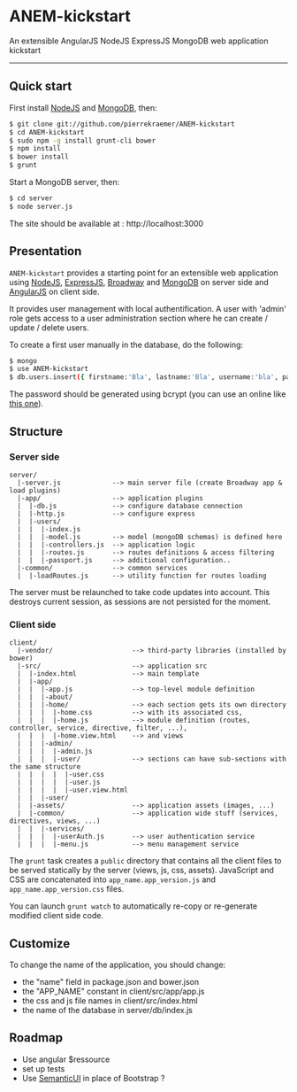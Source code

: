 ANEM-kickstart
==============

An extensible AngularJS NodeJS ExpressJS MongoDB web application kickstart

***

Quick start
-----------

First install [NodeJS](http://nodejs.org/) and [MongoDB](http://www.mongodb.org/), then:

```sh
$ git clone git://github.com/pierrekraemer/ANEM-kickstart
$ cd ANEM-kickstart
$ sudo npm -g install grunt-cli bower
$ npm install
$ bower install
$ grunt
```

Start a MongoDB server, then:

```sh
$ cd server
$ node server.js
```

The site should be available at : http://localhost:3000


Presentation
------------

`ANEM-kickstart` provides a starting point for an extensible web application using
[NodeJS](http://nodejs.org/), [ExpressJS](http://expressjs.com/), [Broadway](http://flatironjs.org/#plugins) and [MongoDB](http://www.mongodb.org/) on server side and [AngularJS](https://angularjs.org/) on client side.

It provides user management with local authentification.
A user with 'admin' role gets access to a user administration section where he can create / update / delete users.

To create a first user manually in the database, do the following:

```sh
$ mongo
$ use ANEM-kickstart
$ db.users.insert({ firstname:'Bla', lastname:'Bla', username:'bla', password:'', roles:['user','admin'] })
```

The password should be generated using bcrypt (you can use an online like [this one](http://bcrypthashgenerator.apphb.com/)).


Structure
---------

### Server side

```
server/
  |-server.js             --> main server file (create Broadway app & load plugins)
  |-app/                  --> application plugins
  |  |-db.js              --> configure database connection
  |  |-http.js            --> configure express
  |  |-users/
  |  |  |-index.js
  |  |  |-model.js        --> model (mongoDB schemas) is defined here
  |  |  |-controllers.js  --> application logic
  |  |  |-routes.js       --> routes definitions & access filtering
  |  |  |-passport.js     --> additional configuration..
  |-common/               --> common services
  |  |-loadRoutes.js      --> utility function for routes loading
```

The server must be relaunched to take code updates into account.
This destroys current session, as sessions are not persisted for the moment.

### Client side

```
client/
  |-vendor/                    --> third-party libraries (installed by bower)
  |-src/                       --> application src
  |  |-index.html              --> main template
  |  |-app/
  |  |  |-app.js               --> top-level module definition
  |  |  |-about/
  |  |  |-home/                --> each section gets its own directory
  |  |  |  |-home.css          --> with its associated css,
  |  |  |  |-home.js           --> module definition (routes, controller, service, directive, filter, ...),
  |  |  |  |-home.view.html    --> and views
  |  |  |-admin/
  |  |  |  |-admin.js
  |  |  |  |-user/             --> sections can have sub-sections with the same structure
  |  |  |  |  |-user.css
  |  |  |  |  |-user.js
  |  |  |  |  |-user.view.html
  |  |  |-user/
  |  |-assets/                 --> application assets (images, ...)
  |  |-common/                 --> application wide stuff (services, directives, views, ...)
  |  |  |-services/
  |  |  |  |-userAuth.js       --> user authentication service
  |  |  |  |-menu.js           --> menu management service
```

The `grunt` task creates a `public` directory that contains all the client files to be served statically by the server (views, js, css, assets).
JavaScript and CSS are concatenated into `app_name.app_version.js` and `app_name.app_version.css` files.

You can launch `grunt watch` to automatically re-copy or re-generate modified client side code.


Customize
---------

To change the name of the application, you should change:
- the "name" field in package.json and bower.json
- the "APP_NAME" constant in client/src/app/app.js
- the css and js file names in client/src/index.html
- the name of the database in server/db/index.js


Roadmap
-------

- Use angular $ressource
- set up tests
- Use [SemanticUI](http://semantic-ui.com/) in place of Bootstrap ?

